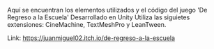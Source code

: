 Aquí se encuentran los elementos utilizados y el código del juego 'De Regreso a la Escuela'
Desarrollado en Unity
Utiliza las siguietes extensiones: CineMachine, TextMeshPro y LeanTween.

Link: https://juanmiguel02.itch.io/de-regreso-a-la-escuela
